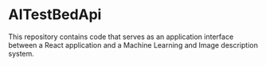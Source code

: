 # AITestBedApi
This repository contains code that serves as an application interface between a React application and a Machine Learning and Image description system.
